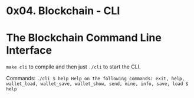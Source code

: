 # 0x04. Blockchain - CLI
# The Blockchain Command Line Interface
`make cli` to compile and then just `./cli` to start the CLI.

Commands:
`./cli
$ help
Help on the following commands:
exit, help, wallet_load, wallet_save, wallet_show, send, mine, info, save, load
$ help
`
